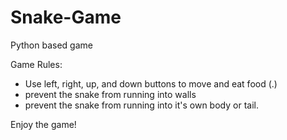 # Snake-Game
Python based game 

Game Rules:
  - Use left, right, up, and down buttons to move and eat food (.)
  - prevent the snake from running into walls
  - prevent the snake from running into it's own body or tail.

Enjoy the game!
